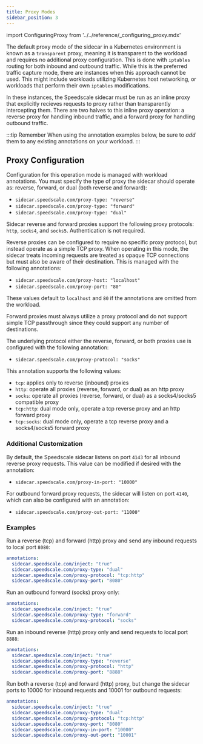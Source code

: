 ```yaml
---
title: Proxy Modes
sidebar_position: 3
---
```


import ConfiguringProxy from '../../reference/_configuring_proxy.mdx'

The default proxy mode of the sidecar in a Kubernetes environment is known as a `transparent` proxy, meaning
it is transparent to the workload and requires no additional proxy configuration. This is done with `iptables`
routing for both inbound and outbound traffic. While this is the preferred traffic capture mode, there are
instances when this approach cannot be used. This might include workloads utilizing Kubernetes host
networking, or workloads that perform their own `iptables` modifications.

In these instances, the Speedscale sidecar must be run as an inline proxy that explicitly recieves requests to
proxy rather than transparently intercepting them. There are two halves to this inline proxy operation: a
reverse proxy for handling inbound traffic, and a forward proxy for handling outbound traffic.

:::tip Remember
When using the annotation examples below, be sure to _add_ them to any existing annotations on your workload.
:::

## Proxy Configuration

Configuration for this operation mode is managed with workload annotations. You must specify the type of proxy
the sidecar should operate as: reverse, forward, or dual (both reverse and forward):

- `sidecar.speedscale.com/proxy-type: "reverse"`
- `sidecar.speedscale.com/proxy-type: "forward"`
- `sidecar.speedscale.com/proxy-type: "dual"`

Sidecar reverse and forward proxies support the following proxy protocols: `http`, `socks4`, and `socks5`.
Authentication is not required.

Reverse proxies can be configured to require no specific proxy protocol, but instead operate as a simple TCP
proxy. When operating in this mode, the sidecar treats incoming requests are treated as opaque TCP connections
but must also be aware of their destination. This is managed with the following annotations:

- `sidecar.speedscale.com/proxy-host: "localhost"`
- `sidecar.speedscale.com/proxy-port: "80"`

These values default to `localhost` and `80` if the annotations are omitted from the workload.

Forward proxies must always utilize a proxy protocol and do not support simple TCP passthrough since they
could support any number of destinations.

The underlying protocol either the reverse, forward, or both proxies use is configured with the following
annotation:

- `sidecar.speedscale.com/proxy-protocol: "socks"`

This annotation supports the following values:

- `tcp`: applies only to reverse (inbound) proxies
- `http`: operate all proxies (reverse, forward, or dual) as an http proxy
- `socks`: operate all proxies (reverse, forward, or dual) as a socks4/socks5 compatible proxy
- `tcp:http`: dual mode only, operate a tcp reverse proxy and an http forward proxy
- `tcp:socks`: dual mode only, operate a tcp reverse proxy and a socks4/socks5 forward proxy

### Additional Customization

By default, the Speedscale sidecar listens on port `4143` for all inbound reverse proxy requests. This value
can be modified if desired with the annotation:

- `sidecar.speedscale.com/proxy-in-port: "10000"`

For outbound forward proxy requests, the sidecar will listen on port `4140`, which can also be configured with
an annotation:

- `sidecar.speedscale.com/proxy-out-port: "11000"`

### Examples

Run a reverse (tcp) and forward (http) proxy and send any inbound requests to local port `8080`:

```yaml
annotations:
  sidecar.speedscale.com/inject: "true"
  sidecar.speedscale.com/proxy-type: "dual"
  sidecar.speedscale.com/proxy-protocol: "tcp:http"
  sidecar.speedscale.com/proxy-port: "8080"
```

Run an outbound forward (socks) proxy only:

```yaml
annotations:
  sidecar.speedscale.com/inject: "true"
  sidecar.speedscale.com/proxy-type: "forward"
  sidecar.speedscale.com/proxy-protocol: "socks"
```

Run an inbound reverse (http) proxy only and send requests to local port `8888`:

```yaml
annotations:
  sidecar.speedscale.com/inject: "true"
  sidecar.speedscale.com/proxy-type: "reverse"
  sidecar.speedscale.com/proxy-protocol: "http"
  sidecar.speedscale.com/proxy-port: "8888"
```

Run both a reverse (tcp) and forward (http) proxy, but change the sidecar ports to 10000 for inbound requests and 10001
for outbound requests:

```yaml
annotations:
  sidecar.speedscale.com/inject: "true"
  sidecar.speedscale.com/proxy-type: "dual"
  sidecar.speedscale.com/proxy-protocol: "tcp:http"
  sidecar.speedscale.com/proxy-port: "8080"
  sidecar.speedscale.com/proxy-in-port: "10000"
  sidecar.speedscale.com/proxy-out-port: "10001"
```

<ConfiguringProxy />
